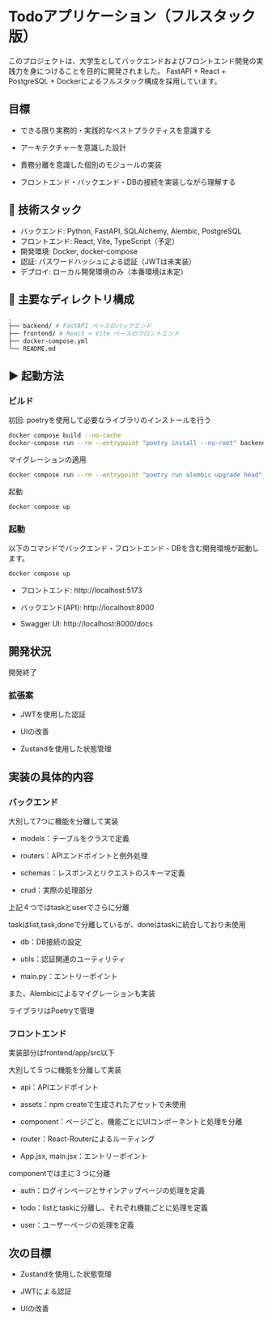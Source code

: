 # Todoアプリケーション（フルスタック版）

このプロジェクトは、大学生としてバックエンドおよびフロントエンド開発の実践力を身につけることを目的に開発されました。
FastAPI + React + PostgreSQL + Dockerによるフルスタック構成を採用しています。

## 目標

- できる限り実務的・実践的なベストプラクティスを意識する

- アーキテクチャーを意識した設計

- 責務分離を意識した個別のモジュールの実装

- フロントエンド・バックエンド・DBの接続を実装しながら理解する

## 🔧 技術スタック

- バックエンド: Python, FastAPI, SQLAlchemy, Alembic, PostgreSQL
- フロントエンド: React, Vite, TypeScript（予定）
- 開発環境: Docker, docker-compose
- 認証: パスワードハッシュによる認証（JWTは未実装）
- デプロイ: ローカル開発環境のみ（本番環境は未定）

## 📂 主要なディレクトリ構成

```bash
.
├── backend/ # FastAPI ベースのバックエンド
├── frontend/ # React + Vite ベースのフロントエンド
├── docker-compose.yml
└── README.md
```

## ▶️ 起動方法

### ビルド

初回: poetryを使用して必要なライブラリのインストールを行う

```bash
docker compose build --no-cache
docker-compose run --rm --entrypoint "poetry install --no-root" backend
```

マイグレーションの適用

```bash
docker compose run --rm --entrypoint "poetry run alembic upgrade head" backend
```

起動

```bash
docker compose up
```

### 起動

以下のコマンドでバックエンド・フロントエンド・DBを含む開発環境が起動します。

```bash
docker compose up
```

- フロントエンド: http://localhost:5173

- バックエンド(API): http://localhost:8000

- Swagger UI: http://localhost:8000/docs

## 開発状況

開発終了

### 拡張案

- JWTを使用した認証

- UIの改善

- Zustandを使用した状態管理

## 実装の具体的内容

### バックエンド

大別して7つに機能を分離して実装

- models：テーブルをクラスで定義

- routers：APIエンドポイントと例外処理

- schemas：レスポンスとリクエストのスキーマ定義

- crud：実際の処理部分

上記４つではtaskとuserでさらに分離

taskはlist,task,doneで分離しているが、doneはtaskに統合しており未使用

- db：DB接続の設定

- utils：認証関連のユーティリティ

- main.py：エントリーポイント

また、Alembicによるマイグレーションも実装

ライブラリはPoetryで管理

### フロントエンド

実装部分はfrontend/app/src以下

大別して５つに機能を分離して実装

- api：APIエンドポイント

- assets：npm createで生成されたアセットで未使用

- component：ページごと、機能ごとにUIコンポーネントと処理を分離

- router：React-Routerによるルーティング

- App.jsx, main.jsx：エントリーポイント

componentでは主に３つに分離

- auth：ログインページとサインアップページの処理を定義

- todo：listとtaskに分離し、それぞれ機能ごとに処理を定義

- user：ユーザーページの処理を定義

## 次の目標

- Zustandを使用した状態管理

- JWTによる認証

- UIの改善
